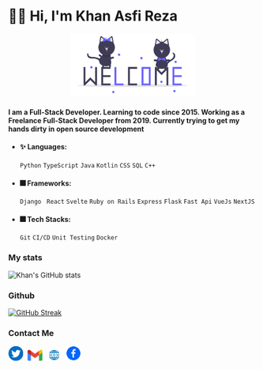# 🙋‍♂️ Hi, I'm Khan Asfi Reza


<div align="center">
    <img src="./welcome.gif" alt="drawing" width="50%"/>
</div>    

#### I am a Full-Stack Developer. Learning to code since 2015. Working as a Freelance Full-Stack Developer from 2019. Currently trying to get my hands dirty in open source development

- #### ✨ Languages: 
    ` Python `  ` TypeScript `  ` Java `  ` Kotlin `  ` CSS `  ` SQL ` `C++`
- #### 🎆 Frameworks: 
   ` Django `  ` React`  ` Svelte `  ` Ruby on Rails `  ` Express `  ` Flask `  ` Fast Api `  ` VueJs ` ` NextJS `
- #### 🎆 Tech Stacks:   
   ` Git `  ` CI/CD `  ` Unit Testing ` ` Docker ` 


### My stats
![Khan's GitHub stats](https://github-readme-stats.vercel.app/api?username=khan-asfi-reza&show_icons=true&theme=radical)

### Github

[![GitHub Streak](http://github-readme-streak-stats.herokuapp.com?user=khan-asfi-reza&theme=dark&date_format=j%20M%5B%20Y%5D)](https://git.io/streak-stats)


### Contact Me
   <a style="margin-right:5px;" href="https://www.twitter.com/KhanAsfiReza"><img src="./twitter.png" alt="drawing" width="30"/></a>
   <a style="margin-right:5px;" href="mailto:khanasfireza10@gmail.com"><img src="./mail.png" alt="drawing" width="30"/></a>
   <a style="margin-right:5px;" href="https://www.khanasfireza.dev"><img src="./web.png" alt="drawing" width="30"/></a>
   <a style="margin-right:5px;" href="https://www.facebook.com/khanasfirezapranto10"><img src="./fab.png" alt="drawing" width="30"/></a>
<!---
khan-asfi-reza/khan-asfi-reza is a ✨ special ✨ repository because its `README.md` (this file) appears on your GitHub profile.
You can click the Preview link to take a look at your changes.
--->
